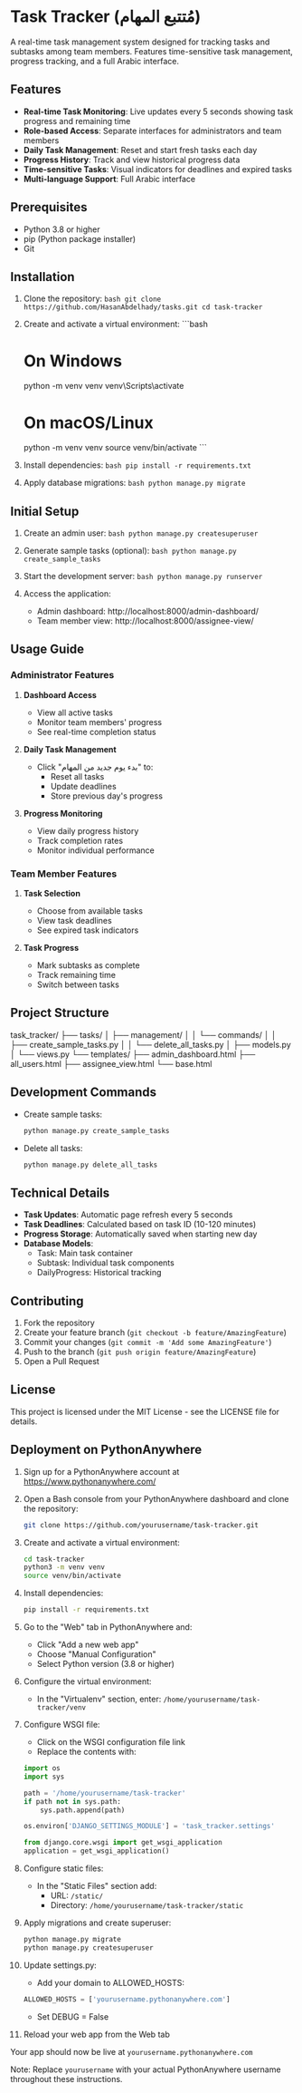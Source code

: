 # Task Tracker (مُتتبع المهام)

A real-time task management system designed for tracking tasks and subtasks among team members. Features time-sensitive task management, progress tracking, and a full Arabic interface.

## Features

- **Real-time Task Monitoring**: Live updates every 5 seconds showing task progress and remaining time
- **Role-based Access**: Separate interfaces for administrators and team members
- **Daily Task Management**: Reset and start fresh tasks each day
- **Progress History**: Track and view historical progress data
- **Time-sensitive Tasks**: Visual indicators for deadlines and expired tasks
- **Multi-language Support**: Full Arabic interface

## Prerequisites

- Python 3.8 or higher
- pip (Python package installer)
- Git

## Installation

1. Clone the repository: `bash
git clone https://github.com/HasanAbdelhady/tasks.git
cd task-tracker   `

2. Create and activate a virtual environment: ```bash

   # On Windows

   python -m venv venv
   venv\Scripts\activate

   # On macOS/Linux

   python -m venv venv
   source venv/bin/activate ```

3. Install dependencies: `bash
pip install -r requirements.txt   `

4. Apply database migrations: `bash
python manage.py migrate   `

## Initial Setup

1. Create an admin user: `bash
python manage.py createsuperuser   `

2. Generate sample tasks (optional): `bash
python manage.py create_sample_tasks   `

3. Start the development server: `bash
python manage.py runserver   `

4. Access the application:
   - Admin dashboard: http://localhost:8000/admin-dashboard/
   - Team member view: http://localhost:8000/assignee-view/

## Usage Guide

### Administrator Features

1. **Dashboard Access**

   - View all active tasks
   - Monitor team members' progress
   - See real-time completion status

2. **Daily Task Management**

   - Click "بدء يوم جديد من المهام" to:
     - Reset all tasks
     - Update deadlines
     - Store previous day's progress

3. **Progress Monitoring**
   - View daily progress history
   - Track completion rates
   - Monitor individual performance

### Team Member Features

1. **Task Selection**

   - Choose from available tasks
   - View task deadlines
   - See expired task indicators

2. **Task Progress**
   - Mark subtasks as complete
   - Track remaining time
   - Switch between tasks

## Project Structure

task_tracker/
├── tasks/
│ ├── management/
│ │ └── commands/
│ │ ├── create_sample_tasks.py
│ │ └── delete_all_tasks.py
│ ├── models.py
│ └── views.py
└── templates/
├── admin_dashboard.html
├── all_users.html
├── assignee_view.html
└── base.html

## Development Commands

- Create sample tasks:

  ```bash
  python manage.py create_sample_tasks
  ```

- Delete all tasks:
  ```bash
  python manage.py delete_all_tasks
  ```

## Technical Details

- **Task Updates**: Automatic page refresh every 5 seconds
- **Task Deadlines**: Calculated based on task ID (10-120 minutes)
- **Progress Storage**: Automatically saved when starting new day
- **Database Models**:
  - Task: Main task container
  - Subtask: Individual task components
  - DailyProgress: Historical tracking

## Contributing

1. Fork the repository
2. Create your feature branch (`git checkout -b feature/AmazingFeature`)
3. Commit your changes (`git commit -m 'Add some AmazingFeature'`)
4. Push to the branch (`git push origin feature/AmazingFeature`)
5. Open a Pull Request

## License

This project is licensed under the MIT License - see the LICENSE file for details.

## Deployment on PythonAnywhere

1. Sign up for a PythonAnywhere account at https://www.pythonanywhere.com/

2. Open a Bash console from your PythonAnywhere dashboard and clone the repository:

   ```bash
   git clone https://github.com/yourusername/task-tracker.git
   ```

3. Create and activate a virtual environment:

   ```bash
   cd task-tracker
   python3 -m venv venv
   source venv/bin/activate
   ```

4. Install dependencies:

   ```bash
   pip install -r requirements.txt
   ```

5. Go to the "Web" tab in PythonAnywhere and:

   - Click "Add a new web app"
   - Choose "Manual Configuration"
   - Select Python version (3.8 or higher)

6. Configure the virtual environment:

   - In the "Virtualenv" section, enter: `/home/yourusername/task-tracker/venv`

7. Configure WSGI file:

   - Click on the WSGI configuration file link
   - Replace the contents with:

   ```python
   import os
   import sys

   path = '/home/yourusername/task-tracker'
   if path not in sys.path:
       sys.path.append(path)

   os.environ['DJANGO_SETTINGS_MODULE'] = 'task_tracker.settings'

   from django.core.wsgi import get_wsgi_application
   application = get_wsgi_application()
   ```

8. Configure static files:

   - In the "Static Files" section add:
     - URL: `/static/`
     - Directory: `/home/yourusername/task-tracker/static`

9. Apply migrations and create superuser:

   ```bash
   python manage.py migrate
   python manage.py createsuperuser
   ```

10. Update settings.py:

    - Add your domain to ALLOWED_HOSTS:

    ```python
    ALLOWED_HOSTS = ['yourusername.pythonanywhere.com']
    ```

    - Set DEBUG = False

11. Reload your web app from the Web tab

Your app should now be live at `yourusername.pythonanywhere.com`

Note: Replace `yourusername` with your actual PythonAnywhere username throughout these instructions.
